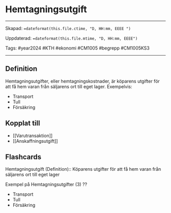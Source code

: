 # Hemtagningsutgift

---
Skapad: `=dateformat(this.file.ctime, "D, HH:mm, EEEE ")`

Uppdaterad: `=dateformat(this.file.mtime, "D, HH:mm, EEEE")`

Tags: #year2024 #KTH #ekonomi #CM1005 #begrepp #CM1005KS3

---

## Definition

Hemtagningsutgifter, eller hemtagningskostnader, är köparens utgifter för att få hem varan från säljarens ort till eget lager. Exempelvis:

- Transport
- Tull
- Försäkring

## Kopplat till

- [[Varutransaktion]]
- [[Anskaffningsutgift]]

## Flashcards

Hemtagningsutgift (Definition):: Köparens utgifter för att få hem varan från säljarens ort till eget lager
<!--SR:!2024-02-24,8,250!2024-02-18,3,252-->

Exempel på Hemtagningsutgifter (3)
??
- Transport
- Tull
- Försäkring
<!--SR:!2024-02-18,3,252!2024-02-17,4,270-->
